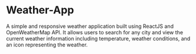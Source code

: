 # Weather-App
A simple and responsive weather application built using ReactJS and OpenWeatherMap API. It allows users to search for any city and view the current weather information including temperature, weather conditions, and an icon representing the weather.
